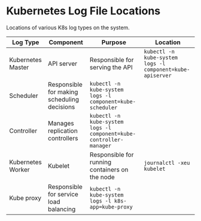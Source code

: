 # Kubernetes Log File Locations

Locations of various K8s log types on the system.

|Log Type|Component|Purpose|Location|
|--------|---------|-------|--------|
|Kubernetes Master|API server|Responsible for serving the API|`kubectl -n kube-system logs -l component=kube-apiserver`|
|Scheduler|Responsible for making scheduling decisions|`kubectl -n kube-system logs -l component=kube-scheduler`|
|Controller|Manages replication controllers|`kubectl -n kube-system logs -l component=kube-controller-manager`|
|Kubernetes Worker|Kubelet|Responsible for running containers on the node|`journalctl -xeu kubelet`|
|Kube proxy|Responsible for service load balancing|`kubectl -n kube-system logs -l k8s-app=kube-proxy`|

